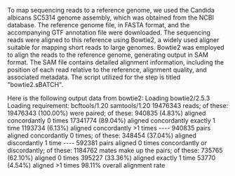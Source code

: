 To map sequencing reads to a reference genome, we used the Candida albicans SC5314 genome assembly, which was obtained from the NCBI database. The reference genome file, in FASTA format, and the accompanying GTF annotation file were downloaded. The sequencing reads were aligned to this reference using Bowtie2, a widely used aligner suitable for mapping short reads to large genomes. Bowtie2 was employed to align the reads to the reference genome, generating output in SAM format. The SAM file contains detailed alignment information, including the position of each read relative to the reference, alignment quality, and associated metadata. The script utilized for the step is titled "bowtie2.sBATCH".

Here is the following output data from bowtie2:
Loading bowtie2/2.5.3
  Loading requirement: bcftools/1.20 samtools/1.20
19476343 reads; of these:
  19476343 (100.00%) were paired; of these:
    940835 (4.83%) aligned concordantly 0 times
    17341774 (89.04%) aligned concordantly exactly 1 time
    1193734 (6.13%) aligned concordantly >1 times
    ----
    940835 pairs aligned concordantly 0 times; of these:
      348454 (37.04%) aligned discordantly 1 time
    ----
    592381 pairs aligned 0 times concordantly or discordantly; of these:
      1184762 mates make up the pairs; of these:
        735765 (62.10%) aligned 0 times
        395227 (33.36%) aligned exactly 1 time
        53770 (4.54%) aligned >1 times
98.11% overall alignment rate



